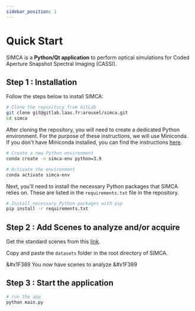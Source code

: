 ```yaml
---
sidebar_position: 1
---
```


# Quick Start

SIMCA is a **Python/Qt application** to perform optical simulations for Coded Aperture Snapshot Spectral Imaging (CASSI).


## Step 1 : Installation

Follow the steps below to install SIMCA:

```bash
# Clone the repository from GitLab
git clone git@gitlab.laas.fr:arouxel/simca.git
cd simca
```

After cloning the repository, you will need to create a dedicated Python environment. For the purpose of these instructions, we will use Miniconda. If you don't have Miniconda installed, you can find the instructions [here](https://docs.conda.io/projects/conda/en/latest/user-guide/install/linux.html).

```bash
# Create a new Python environment
conda create -n simca-env python=3.9

# Activate the environment
conda activate simca-env
```

Next, you'll need to install the necessary Python packages that SIMCA relies on. These are listed in the `requirements.txt` file in the repository.

```bash
# Install necessary Python packages with pip
pip install -r requirements.txt
```

## Step 2 : Add Scenes to analyze and/or acquire

Get the standard scenes from this [link](https://cloud.laas.fr/index.php/s/zfh5RFmsjYfk108).

Copy and paste the `datasets` folder in the root directory of SIMCA.

&#x1F389 You now have scenes to analyze &#x1F389

## Step 3 : Start the application

```bash
# run the app
python main.py
```




